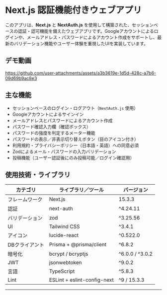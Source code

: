 # Next.js 認証機能付きウェブアプリ

このアプリは、**Next.js** と **NextAuth.js** を使用して構築された、セッションベースの認証・認可機能を備えたウェブアプリです。Googleアカウントによるログインや、メールアドレス・パスワードによるアカウント作成をサポートし、最新のバリデーション機能やユーザー体験を重視したUIを実装しています。

## デモ動画
https://github.com/user-attachments/assets/a3b3619e-1d5d-428c-a7b6-09d69b9ac8e3

## 主な機能

- セッションベースのログイン・ログアウト（`NextAuth.js` 使用）
- Googleアカウントによるサインイン
- メールアドレスとパスワードによるアカウント作成
- パスワード確認入力欄（確認ボックス）
- パスワードの強度を判定するメーター機能
- パスワードの表示／非表示切り替えボタン（目のアイコン付き）
- 利用規約・プライバシーポリシー（日本語・英語）への同意必須
- Zodによるメール・パスワードの入力バリデーション
- 投稿機能（ユーザー認証後にのみ投稿可能／ログイン確認用）


## 使用技術・ライブラリ

| カテゴリ       | ライブラリ／ツール            | バージョン     |
|----------------|-------------------------------|----------------|
| フレームワーク | Next.js                       | 15.3.3         |
| 認証           | next-auth                     | ^4.24.11       |
| バリデーション | zod                           | ^3.25.56       |
| UI             | Tailwind CSS                  | ^3.4.1         |
| アイコン       | lucide-react                  | ^0.522.0       |
| DBクライアント | Prisma + @prisma/client       | ^6.8.2         |
| 暗号化         | bcrypt / bcryptjs             | ^6.0.0 / ^3.0.2|
| JWT            | jsonwebtoken                  | ^9.0.2         |
| 言語           | TypeScript                    | ^5.8.3         |
| Lint           | ESLint + eslint-config-next   | ^9 / 15.3.3    |

---
